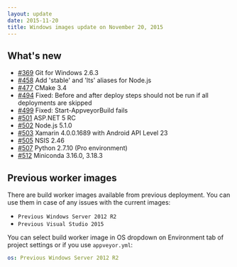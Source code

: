 ```yaml
---
layout: update
date: 2015-11-20
title: Windows images update on November 20, 2015
---
```


## What's new

* [#369](https://github.com/appveyor/ci/issues/369) Git for Windows 2.6.3
* [#458](https://github.com/appveyor/ci/issues/458) Add 'stable' and 'lts' aliases for Node.js
* [#477](https://github.com/appveyor/ci/issues/477) CMake 3.4
* [#494](https://github.com/appveyor/ci/issues/494) Fixed: Before and after deploy steps should not be run if all deployments are skipped
* [#499](https://github.com/appveyor/ci/issues/499) Fixed: Start-AppveyorBuild fails
* [#501](https://github.com/appveyor/ci/issues/501) ASP.NET 5 RC
* [#502](https://github.com/appveyor/ci/issues/502) Node.js 5.1.0
* [#503](https://github.com/appveyor/ci/issues/503) Xamarin 4.0.0.1689 with Android API Level 23
* [#505](https://github.com/appveyor/ci/issues/505) NSIS 2.46
* [#507](https://github.com/appveyor/ci/issues/507) Python 2.7.10 (Pro environment)
* [#512](https://github.com/appveyor/ci/issues/512) Miniconda 3.16.0, 3.18.3

## Previous worker images

There are build worker images available from previous deployment. You can use them in case of any issues with the current images:

* `Previous Windows Server 2012 R2`
* `Previous Visual Studio 2015`

You can select build worker image in OS dropdown on Environment tab of project settings or if you use `appveyor.yml`:

```yaml
os: Previous Windows Server 2012 R2
```
